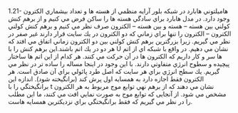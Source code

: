 
1.21- هاميلتوني هابارد
در شبكه بلور آرايه منظمي از هسته ها و تعداد بيشماري الكترون وجود دارد. در مدل هابارد براي سادگي هسته ها را ساكن فرض مي كنيم و از برهم كنش كولني بين هسته – هسته و بين هسته – الكترون صرف نظر مي كنيم و برهم كنش كولني الكترون – الكترون را تنها براي زماني كه دو الكترون در يك سايت قرار دارند غير صفر در نظر مي گيريم. زيرا بزرگترين برهم كنش كولني بين دو الكترون زماني اتفاق مي افتد كه هر دو در يك اتم باشند.اين برهم كنش را با U نشان مي دهيم.
در واقع با شبكه اي از اتم ها سر و كار داريم كه الكترون ها در آن حركت مي كنند. هر كدام از اين اتم ها ساختار پيچيده و سطوح انرژي متفاوتي دارند. با اين وجود در اينجا مساله را ساده تر در نظر مي گيريم. يك سطح انرژي براي هر سايت كه اصل طرد پائولي براي آن صادق است. هر الكترون فقط اجازه دارد به همسايه اول پرش كند (برانگيخته شود).  اندازه اين برانگيختگي را با t نشان مي دهند كه از برهم نهي توابع موج مربوط به هر الكترون مشخص مي شود. از آنجایی كه توابع موج به صورت نمايي افت مي كنند، ما اين مطلب را در نظر مي گيريم كه فقط برانگيختگي براي نزديكترين همسايه هاست.
